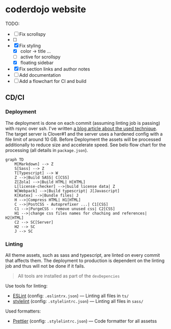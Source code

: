 # coderdojo website

TODO:

-   [ ] Fix scrollspy
-   [ ]
-   [x] Fix styling
    -   [x] color -> title …
    -   [ ] active for scrollspy
    -   [x] floating sidebar
-   [x] Fix section links and author notes
-   [ ] Add documentation
-   [ ] Add a flowchart for CI and build

## CD/CI

### Deployment

The deployment is done on each commit (assuming linting job is passing) with rsync over ssh. I've written [a blog article about the used technique](https://cobalt.rocks/blog/rrsync-debian-buster/). The target server is Clover#1 and the server uses a hardened config with a file limit of around 10 GB. Before Deployment the assets will be processed additionally to reduce size and accelerate speed. See belo flow chart for the processing (all details in `package.json`).

```mermaid
graph TD
    M[Markdown] --> Z
    S[Sass] --> Z
    T[Typescript] --> W
    Z -->|Build SASS| C[CSS]
    Z[Zola] -->|Build HTML| H[HTML]
    L[license-checker] -->|build license data| Z
    W[Webpack] -->|Build typescript| J[Javascript]
    K[Katex] -->|Bundle files| J
    H -->|Compress HTML| H1[HTML]
    C -->|PostCSS - Autoprefixer ...| C1[CSS]
    C1 -->|PurgeCSS - remove unused css| C2[CSS]
    H1 -->|change css files names for chaching and references| H2[HTML]
    C2 --> SC[Server]
    H2 --> SC
    J --> SC
```

### Linting

All theme assets, such as sass and typescript, are linted on every commit that affects them. The deployment to production is dependent on the linting job and thus will not be done if it fails.

> All tools are installed as part of the `devDepencies`

Use tools for linting:

- [ESLint](https://eslint.org/) (config: `.eslintrx.json`) — Linting all files in `ts/`
- [stylelint](https://stylelint.io/) (config: `.stylelintrc.json`) — Linting all files in `sass/`

Used formatters:

- [Prettier](https://github.com/prettier/prettier) (config: `.stylelintrc.json`) — Code formatter for all assetss


